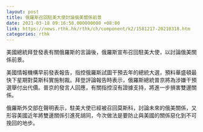```yaml
---
layout: post
title: 俄羅斯召回駐美大使討論俄美關係前景
date: 2021-03-18 09:16:58.000000000 +08:00
link: https://news.rthk.hk/rthk/ch/component/k2/1581217-20210318.htm
categories: rthk
---
```


美國總統拜登發表有關俄羅斯的言論後，俄羅斯宣布召回駐美大使，以討論俄美關係前景。

美國情報機構早前發表報告，指控俄羅斯試圖干預去年的總統大選，預料華盛頓最快下星期對莫斯科實施制裁。拜登評論報告時表示，俄羅斯總統普京將為涉嫌干預選舉付出代價。普京的發言人回應，有關指控沒有證據支持，將進一步損害雙邊關係。

俄羅斯外交部在聲明表示，駐美大使已經被召回莫斯科，討論未來的俄美關係，又形容美國近年將雙邊關係引進死胡同，今次做法是要防止與美國的關係惡化到不可挽回的地步。
